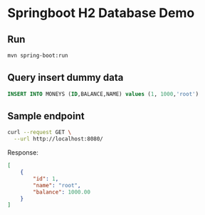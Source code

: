 # Springboot H2 Database Demo

## Run
```bash
mvn spring-boot:run
```

## Query insert dummy data
```sql
INSERT INTO MONEYS (ID,BALANCE,NAME) values (1, 1000,'root')
```

## Sample endpoint
```bash
curl --request GET \
  --url http://localhost:8080/
```
Response:
```json
[
    {
        "id": 1,
        "name": "root",
        "balance": 1000.00
    }
]
```
